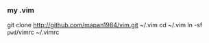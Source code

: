 ### my .vim

git clone http://github.com/mapan1984/vim.git ~/.vim 
cd ~/.vim 
ln -sf `pwd`/vimrc ~/.vimrc
